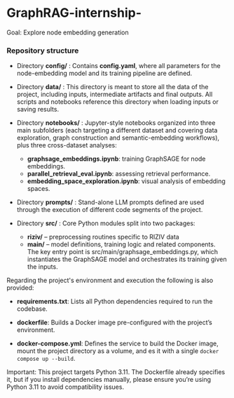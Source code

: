 # GraphRAG-internship-

Goal: Explore node embedding generation

### Repository structure

- Directory __config/__ : Contains __config.yaml__, where all parameters for the node-embedding model and its training pipeline are defined.

- Directory __data/__ : This directory is meant to store all the data of the project, including inputs, intermediate artifacts and final outputs. All scripts and notebooks reference this directory when loading inputs or saving results.

- Directory __notebooks/__ : Jupyter-style notebooks organized into three main subfolders (each targeting a different dataset and covering data exploration, graph construction and semantic-embedding workflows), plus three cross-dataset analyses:
     - __graphsage_embeddings.ipynb__: training GraphSAGE for node embeddings.
     - __parallel_retrieval_eval.ipynb__: assessing retrieval performance.
     - __embedding_space_exploration.ipynb__: visual analysis of embedding spaces.

- Directory __prompts/__ : Stand-alone LLM prompts defined are used through the execution of different code segments of the project.

- Directory __src/__ : Core Python modules split into two packages:
    - __riziv/__ – preprocessing routines specific to RIZIV data
    - __main/__ – model definitions, training logic and related components.
    The key entry point is src/main/graphsage_embeddings.py, which instantiates the GraphSAGE model and orchestrates its training given the inputs.

Regarding the project's environment and execution the following is also provided:

- __requirements.txt__: Lists all Python dependencies required to run the codebase.

- __dockerfile__: Builds a Docker image pre-configured with the project’s environment.

- __docker-compose.yml__: Defines the service to build the Docker image, mount the project directory as a volume, and es it  with a single `docker compose up --build`.

Important: This project targets Python 3.11. The Dockerfile already specifies it, but if you install dependencies manually, please ensure you’re using Python 3.11 to avoid compatibility issues.

